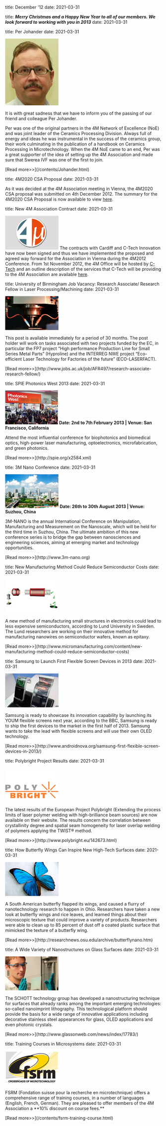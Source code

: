 title: December '12 
date: 2021-03-31

<!--break-->
title: ***Merry Christmas and a Happy New Year to all of our members. We look forward to working with you in 2013***
date: 2021-03-31

title: Per Johander
date: 2021-03-31

![Per](/images/Per.jpg)
<p>It is with great sadness that we have to inform you of the passing of our friend and colleague Per Johander.</p>  
<p>Per was one of the original partners in the 4M Network of Excellence (NoE) and was joint leader of the Ceramics Processing Division. Always full of energy and ideas he was instrumental in the success of the ceramics group, their work culminating in the publication of a handbook on Ceramics Processing in Microtechnology.  
When the 4M NoE came to an end, Per was a great supporter of the idea of setting up the 4M Association and made sure that Swerea IVF was one of the first to join.
</p>[Read more>>](/contents/Johander.html)

title: 4M2020 CSA Proposal
date: 2021-03-31

As it was decided at the 4M Association meeting in Vienna, the 4M2020 CSA proposal was submitted on 4th December 2012. The summary for the 4M2020 CSA Proposal is now available to view [here](/assets/files/4M2020_Summary.pdf).

title: New 4M Association Contract
date: 2021-03-31

![4Mlogo](/images/4Mlogo.jpg)
The contracts with Cardiff and C-Tech Innovation have now been signed and thus we have implemented the proposed and agreed way forward for the Association in Vienna during the 4M2012 Conference. From 1st November 2012, the 4M Office will be hosted by [C-Tech](http://www.ctechinnovation.com) and an outline description of the services that C-Tech will be providing to the 4M Association are available [here](/assets/files/C-Tech_4M-Presentation_081012.pptx).
 
title: University of Birmingham Job Vacancy: Research Associate/ Research Fellow in Laser Processing/Machining
date: 2021-03-31

![Birmingham](/images/Birmingham.jpg)
<p>This post is available immediately for a period of 30 months. The post holder will work on tasks associated with two projects funded by the EC, in particular the FP7 project “High performance Production Line for Small Series Metal Parts” (Hyproline) and the INTERREG NWE project “Eco-efficient Laser Technology for Factories of the future” (ECO-LASERFACT).</p> 
[Read more>>](http://www.jobs.ac.uk/job/AFR497/research-associate-research-fellow/)

title: SPIE Photonics West 2013
date: 2021-03-31

![Photonics](/images/Photonics.jpg)
**Date: 2nd to 7th February 2013 | Venue: San Francisco, California**
<p>Attend the most influential conference for biophotonics and biomedical optics, high-power laser manufacturing, optoelectronics, microfabrication, and green photonics.</p> 
[Read more>>](http://spie.org/x2584.xml)

title: 3M Nano Conference
date: 2021-03-31

![3MNano](/images/3MNano.jpg)
**Date: 26th to 30th August 2013 | Venue: Suzhou, China**
<p>3M-NANO is the annual International Conference on Manipulation, Manufacturing and
Measurement on the Nanoscale, which will be held for the third time in Suzhou, China.
The ultimate ambition of this new conference series is to bridge the gap between
nanosciences and engineering sciences, aiming at emerging market and technology
opportunities.</p>
[Read more>>](http://www.3m-nano.org)

title: New Manufacturing Method Could Reduce Semiconductor Costs
date: 2021-03-31

![Lund](/images/Lund.jpg)
<p>A new method of manufacturing small structures in electronics could lead to less expensive semiconductors, according to Lund University in Sweden. The Lund researchers are working on their innovative method for manufacturing nanowires on semiconductor wafers, known as epitaxy.</p>
[Read more>>](http://www.micromanufacturing.com/content/new-manufacturing-method-could-reduce-semiconductor-costs)

title: Samsung to Launch First Flexible Screen Devices in 2013
date: 2021-03-31

![Samsung](/images/Samsung.jpg)
<p>Samsung is ready to showcase its innovation capability by launching its YOUM flexible screens next year, according to the BBC, Samsung is ready to ship the first devices to the market in the first half of 2013. Samsung wants to take the lead with flexible screens and will use their own OLED technology.</p>  
[Read more>>](http://www.androidnova.org/samsung-first-flexible-screen-devices-in-2013/)

title: Polybright Project Results
date: 2021-03-31

![Polybright](/images/Polybright.jpg)
<p>The latest results of the European Project Polybright (Extending the process limits of laser polymer welding with high-brilliance beam sources) are now available on their website. The results concern the correlation between crystallinity degree and spatial seam homogeneity for laser overlap welding of polymers applying the TWIST® method.</p>
[Read more>>](http://www.polybright.eu/142673.html)

title: How Butterfly Wings Can Inspire New High-Tech Surfaces
date: 2021-03-31

![Butterfly](/images/Butterfly.jpg)
<p>A South American butterfly flapped its wings, and caused a flurry of nanotechnology research to happen in Ohio. Researchers have taken a new look at butterfly wings and rice leaves, and learned things about their microscopic texture that could improve a variety of products. Researchers were able to clean up to 85 percent of dust off a coated plastic surface that mimicked the texture of a butterfly wing.</p>
[Read more>>](http://researchnews.osu.edu/archive/butterflynano.htm)

title: A Wide Variety of Nanostructures on Glass Surfaces
date: 2021-03-31

![Glass](/images/Glass.jpg)
<p>The SCHOTT technology group has developed a nanostructuring technique for surfaces that already ranks among the important emerging technologies: so-called nanoimprint lithography. This technological platform should provide the basis for a wide range of innovative applications including decorative stainless steel appearances for glass, OLED applications and even photonic crystals.</p>
[Read more>>](http://www.glassonweb.com/news/index/17783/)

title: Training Courses in Microsystems
date: 2021-03-31

![FSRM](/images/FSRM.jpg)
<p>FSRM (Fondation suisse pour la recherche en microtechnique) offers a comprehensive range of training courses, in a number of languages (English, French, German). They are pleased to offer members of the 4M Association a **10% discount on course fees.**</p>
[Read more>>](/contents/fsrm-training-course.html)